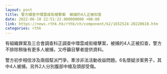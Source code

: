 ```yaml
---
layout: post
title: 警方續查中環雲咸街槍擊案　被捕的4人正被扣查
date: 2022-06-10 22:51:22.000000000 +08:00
link: https://news.rthk.hk/rthk/ch/component/k2/1652524-20220610.htm
categories: rthk
---
```


有組織罪案及三合會調查科正調查中環雲咸街槍擊案，被捕的4人正被扣查，警方不排除稍後有更多人被捕，又呼籲目擊者提供資料。

警方初步相信涉及兩個幫派鬥爭，牽涉非法活動收益問題。6名懷疑涉案男子，其中4人被捕，另外2人分別腹部中槍及頭部受傷。

